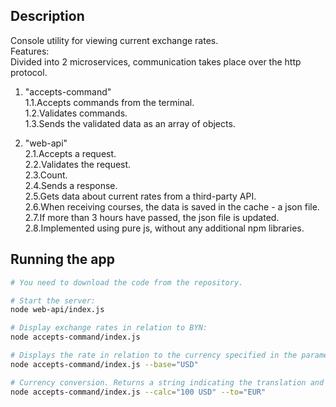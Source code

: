 ## Description

Console utility for viewing current exchange rates.  
Features:  
Divided into 2 microservices, communication takes place over the http protocol.

1. "accepts-command"  
   1.1.Accepts commands from the terminal.  
   1.2.Validates commands.  
   1.3.Sends the validated data as an array of objects.

2. "web-api"  
   2.1.Accepts a request.  
   2.2.Validates the request.  
   2.3.Count.  
   2.4.Sends a response.  
   2.5.Gets data about current rates from a third-party API.  
   2.6.When receiving courses, the data is saved in the cache - a json file.  
   2.7.If more than 3 hours have passed, the json file is updated.  
   2.8.Implemented using pure js, without any additional npm libraries.

## Running the app

```bash
# You need to download the code from the repository.

# Start the server:
node web-api/index.js

# Display exchange rates in relation to BYN:
node accepts-command/index.js

# Displays the rate in relation to the currency specified in the parameters (in relation to USD):
node accepts-command/index.js --base="USD"

# Currency conversion. Returns a string indicating the translation and course:
node accepts-command/index.js --calc="100 USD" --to="EUR"

```
